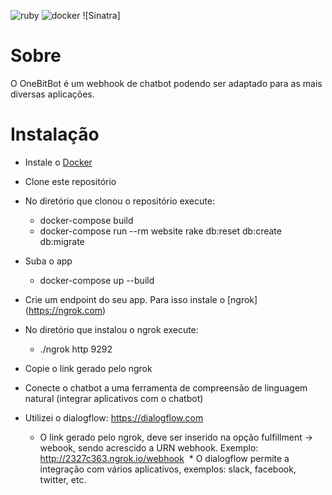 ![ruby](https://img.shields.io/badge/Ruby-2.3.1-red.svg)
![docker](https://img.shields.io/docker/automated/jrottenberg/ffmpeg.svg)
![Sinatra]


# Sobre

O OneBitBot é um webhook de chatbot podendo ser adaptado para as mais diversas aplicações.


# Instalação

* Instale o [Docker](https://docs.docker.com/engine/installation/)
* Clone este repositório
* No diretório que clonou o repositório execute:
  * docker-compose build
  * docker-compose run --rm website rake db:reset db:create db:migrate
* Suba o app
  * docker-compose up --build

* Crie um endpoint do seu app. Para isso instale o [ngrok] (https://ngrok.com)
* No diretório que instalou o ngrok execute:
  * ./ngrok http 9292
* Copie o link gerado pelo ngrok

* Conecte o chatbot a uma ferramenta de compreensão de linguagem natural (integrar aplicativos com o chatbot)
* Utilizei o dialogflow: https://dialogflow.com
  * O link gerado pelo ngrok, deve ser inserido na opção fulfillment -> webook, sendo acrescido a URN webhook. 
    Exemplo: http://2327c363.ngrok.io/webhook
  * O dialogflow permite a integração com vários aplicativos, exemplos: slack, facebook, twitter, etc.
